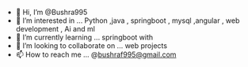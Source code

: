 - 👋 Hi, I’m @Bushra995
- 👀 I’m interested in ... Python ,java , springboot , mysql ,angular , web development , Ai and ml
- 🌱 I’m currently learning ... springboot with
- 💞️ I’m looking to collaborate on ... web projects 
- 📫 How to reach me ... @bushraf995@gmail.com

<!---
Bushra995/Bushra995 is a ✨ special ✨ repository because its `README.md` (this file) appears on your GitHub profile.
You can click the Preview link to take a look at your changes.
--->
